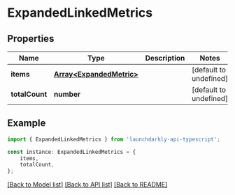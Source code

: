 # ExpandedLinkedMetrics


## Properties

Name | Type | Description | Notes
------------ | ------------- | ------------- | -------------
**items** | [**Array&lt;ExpandedMetric&gt;**](ExpandedMetric.md) |  | [default to undefined]
**totalCount** | **number** |  | [default to undefined]

## Example

```typescript
import { ExpandedLinkedMetrics } from 'launchdarkly-api-typescript';

const instance: ExpandedLinkedMetrics = {
    items,
    totalCount,
};
```

[[Back to Model list]](../README.md#documentation-for-models) [[Back to API list]](../README.md#documentation-for-api-endpoints) [[Back to README]](../README.md)

